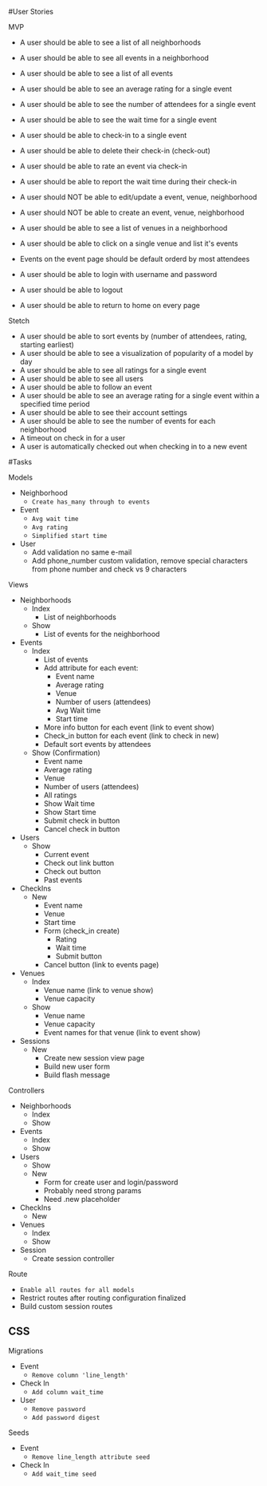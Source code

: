 #User Stories

MVP

- A user should be able to see a list of all neighborhoods
- A user should be able to see all events in a neighborhood
- A user should be able to see a list of all events
- A user should be able to see an average rating for a single event 
- A user should be able to see the number of attendees for a single event
- A user should be able to see the wait time for a single event 
- A user should be able to check-in to a single event
- A user should be able to delete their check-in (check-out)
- A user should be able to rate an event via check-in
- A user should be able to report the wait time during their check-in
- A user should NOT be able to edit/update a event, venue, neighborhood
- A user should NOT be able to create an event, venue, neighborhood
- A user should be able to see a list of venues in a neighborhood
- A user should be able to click on a single venue and list it's events
- Events on the event page should be default orderd by most attendees

- A user should be able to login with username and password
- A user should be able to logout
- A user should be able to return to home on every page

Stetch

- A user should be able to sort events by (number of attendees, rating, starting earliest)
- A user should be able to see a visualization of popularity of a model by day
- A user should be able to see all ratings for a single event
- A user should be able to see all users
- A user should be able to follow an event 
- A user should be able to see an average rating for a single event within a specified time period 
- A user should be able to see their account settings 
- A user should be able to see the number of events for each neighborhood
- A timeout on check in for a user
- A user is automatically checked out when checking in to a new event

#Tasks

Models
- Neighborhood 
   * `Create has_many through to events`
- Event
   * `Avg wait time`
   * `Avg rating`
   * `Simplified start time`
- User 
   * Add validation no same e-mail
   * Add phone_number custom validation, remove special characters from phone number and check vs 9 characters

Views
- Neighborhoods
   - Index
      * List of neighborhoods
   - Show
      * List of events for the neighborhood
- Events
   - Index 
      * List of events 
      * Add attribute for each event:
         * Event name
         * Average rating
         * Venue
         * Number of users (attendees)
         * Avg Wait time
         * Start time
      * More info button for each event (link to event show)
      * Check_in button for each event (link to check in new)
      * Default sort events by attendees
   - Show (Confirmation)
      * Event name
      * Average rating
      * Venue
      * Number of users (attendees)
      * All ratings
      * Show Wait time
      * Show Start time
      * Submit check in button
      * Cancel check in button
- Users
   - Show 
      * Current event
      * Check out link button
      * Check out button
      * Past events
- CheckIns
   - New
      * Event name
      * Venue
      * Start time
      * Form (check_in create)
         * Rating
         * Wait time
         * Submit button
      * Cancel button (link to events page)
- Venues
   - Index
      * Venue name (link to venue show)
      * Venue capacity
   - Show 
      * Venue name
      * Venue capacity
      * Event names for that venue (link to event show)
- Sessions
   - New
      * Create new session view page
      * Build new user form
      * Build flash message

Controllers
- Neighborhoods
   - Index 
   - Show
- Events
   - Index 
   - Show
- Users 
   - Show
   - New
      * Form for create user and login/password
      * Probably need strong params
      * Need .new placeholder
- CheckIns
   - New
- Venues
   - Index 
   - Show
- Session
   * Create session controller 



Route
* `Enable all routes for all models`
* Restrict routes after routing configuration finalized
* Build custom session routes

CSS
- 

Migrations
- Event
   * `Remove column 'line_length'`
- Check In
   * `Add column wait_time`
- User 
   * `Remove password`
   * `Add password digest`

Seeds 
- Event
   * `Remove line_length attribute seed`
- Check In
   * `Add wait_time seed`







